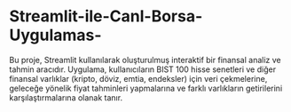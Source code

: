 # Streamlit-ile-Canl-Borsa-Uygulamas-
Bu proje, Streamlit kullanılarak oluşturulmuş interaktif bir finansal analiz ve tahmin aracıdır. Uygulama, kullanıcıların BIST 100 hisse senetleri ve diğer finansal varlıklar (kripto, döviz, emtia, endeksler) için veri çekmelerine, geleceğe yönelik fiyat tahminleri yapmalarına ve farklı varlıkların getirilerini karşılaştırmalarına olanak tanır.
